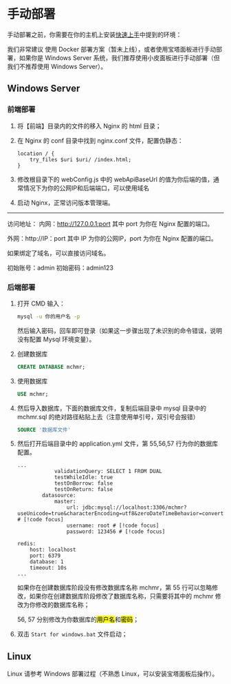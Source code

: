 # 手动部署

手动部署之前，你需要在你的主机上安装[快速上手](./start.md)中提到的环境：

我们非常建议 使用 Docker 部署方案（暂未上线），或者使用宝塔面板进行手动部署，如果你是 Windows Server 系统，我们推荐使用小皮面板进行手动部署（但我们不推荐使用 Windows Server）。

## Windows Server

### 前端部署

1. 将【前端】目录内的文件的移入 Nginx 的 html 目录；
2. 在 Nginx 的 conf 目录中找到 nginx.conf 文件，配置伪静态：

    ```nginx
    location / {
        try_files $uri $uri/ /index.html;
    }
    ```

3. 修改根目录下的 webConfig.js 中的 webApiBaseUrl 的值为你后端的值，通常情况下为你的公网IP和后端端口，可以使用域名
4. 启动 Nginx，正常访问版本管理端。

---

访问地址：
内网：http://127.0.0.1:port 其中 port 为你在 Nginx 配置的端口。

外网：http://IP：port 其中 IP 为你的公网IP，port 为你在 Nginx 配置的端口。

如果绑定了域名，可以直接访问域名。

初始账号：admin 初始密码：admin123

### 后端部署

1. 打开 CMD 输入：

    ```sh
    mysql -u 你的用户名 -p
    ```

    然后输入密码，回车即可登录（如果这一步骤出现了未识别的命令错误，说明没有配置 Mysql 环境变量）。

2. 创建数据库

    ```sql
    CREATE DATABASE mchmr;
    ```

3. 使用数据库

    ```sql
    USE mchmr;
    ```

4. 然后导入数据库，下面的数据库文件，复制后端目录中 mysql 目录中的 mchmr.sql 的绝对路径粘贴上去（注意使用单引号，双引号会报错）

    ```sql
    SOURCE '数据库文件'
    ```

5. 然后打开后端目录中的 application.yml 文件，第 55,56,57 行为你的数据库配置。

    ```yml:line-numbers=48 {1}
    ...
                validationQuery: SELECT 1 FROM DUAL
                testWhileIdle: true
                testOnBorrow: false
                testOnReturn: false
            datasource:
                master:
                    url: jdbc:mysql://localhost:3306/mchmr?useUnicode=true&characterEncoding=utf8&zeroDateTimeBehavior=convertToNull&useSSL=true&serverTimezone=GMT%2B8 # [!code focus]
                    username: root # [!code focus]
                    password: 123456 # [!code focus]

    redis:
        host: localhost
        port: 6379
        database: 1
        timeout: 10s
    ...
    ```

    如果你在创建数据库阶段没有修改数据库名称 mchmr，第 55 行可以忽略修改，如果你在创建数据库阶段修改了数据库名称，只需要将其中的 mchmr 修改为你修改的数据库名称；

    56, 57 分别修改为你数据库的<mark>用户名</mark>和<mark>密码</mark>；

6. 双击 `Start for windows.bat` 文件启动；

## Linux

Linux 请参考 Windows 部署过程（不熟悉 Linux，可以安装宝塔面板后操作）。
